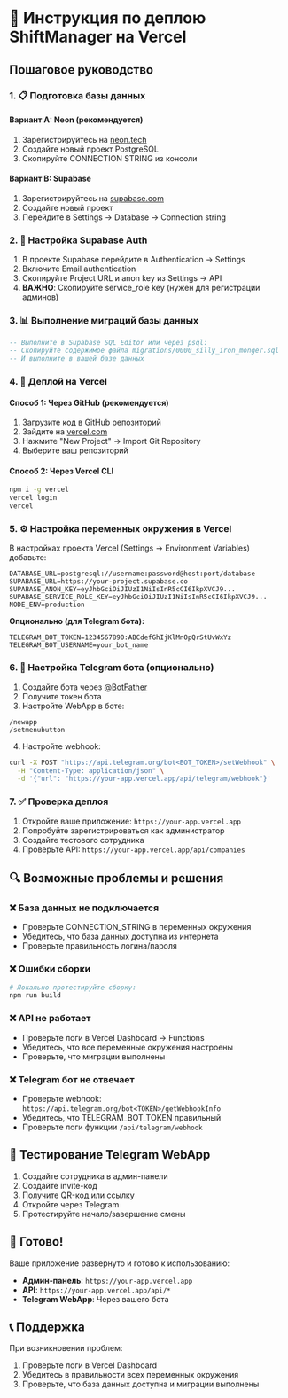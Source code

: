 # 🚀 Инструкция по деплою ShiftManager на Vercel

## Пошаговое руководство

### 1. 📋 Подготовка базы данных

#### Вариант A: Neon (рекомендуется)
1. Зарегистрируйтесь на [neon.tech](https://neon.tech)
2. Создайте новый проект PostgreSQL
3. Скопируйте CONNECTION STRING из консоли

#### Вариант B: Supabase
1. Зарегистрируйтесь на [supabase.com](https://supabase.com)  
2. Создайте новый проект
3. Перейдите в Settings → Database → Connection string

### 2. 🔧 Настройка Supabase Auth

1. В проекте Supabase перейдите в Authentication → Settings
2. Включите Email authentication
3. Скопируйте Project URL и anon key из Settings → API
4. **ВАЖНО**: Скопируйте service_role key (нужен для регистрации админов)

### 3. 📊 Выполнение миграций базы данных

```sql
-- Выполните в Supabase SQL Editor или через psql:
-- Скопируйте содержимое файла migrations/0000_silly_iron_monger.sql
-- И выполните в вашей базе данных
```

### 4. 🚀 Деплой на Vercel

#### Способ 1: Через GitHub (рекомендуется)
1. Загрузите код в GitHub репозиторий
2. Зайдите на [vercel.com](https://vercel.com)
3. Нажмите "New Project" → Import Git Repository
4. Выберите ваш репозиторий

#### Способ 2: Через Vercel CLI
```bash
npm i -g vercel
vercel login
vercel
```

### 5. ⚙️ Настройка переменных окружения в Vercel

В настройках проекта Vercel (Settings → Environment Variables) добавьте:

```
DATABASE_URL=postgresql://username:password@host:port/database
SUPABASE_URL=https://your-project.supabase.co
SUPABASE_ANON_KEY=eyJhbGciOiJIUzI1NiIsInR5cCI6IkpXVCJ9...
SUPABASE_SERVICE_ROLE_KEY=eyJhbGciOiJIUzI1NiIsInR5cCI6IkpXVCJ9...
NODE_ENV=production
```

**Опционально (для Telegram бота):**
```
TELEGRAM_BOT_TOKEN=1234567890:ABCdefGhIjKlMnOpQrStUvWxYz
TELEGRAM_BOT_USERNAME=your_bot_name
```

### 6. 🤖 Настройка Telegram бота (опционально)

1. Создайте бота через [@BotFather](https://t.me/BotFather)
2. Получите токен бота
3. Настройте WebApp в боте:
```
/newapp
/setmenubutton
```
4. Настройте webhook:
```bash
curl -X POST "https://api.telegram.org/bot<BOT_TOKEN>/setWebhook" \
  -H "Content-Type: application/json" \
  -d '{"url": "https://your-app.vercel.app/api/telegram/webhook"}'
```

### 7. ✅ Проверка деплоя

1. Откройте ваше приложение: `https://your-app.vercel.app`
2. Попробуйте зарегистрироваться как администратор
3. Создайте тестового сотрудника
4. Проверьте API: `https://your-app.vercel.app/api/companies`

## 🔍 Возможные проблемы и решения

### ❌ База данных не подключается
- Проверьте CONNECTION_STRING в переменных окружения
- Убедитесь, что база данных доступна из интернета
- Проверьте правильность логина/пароля

### ❌ Ошибки сборки
```bash
# Локально протестируйте сборку:
npm run build
```

### ❌ API не работает
- Проверьте логи в Vercel Dashboard → Functions
- Убедитесь, что все переменные окружения настроены
- Проверьте, что миграции выполнены

### ❌ Telegram бот не отвечает
- Проверьте webhook: `https://api.telegram.org/bot<TOKEN>/getWebhookInfo`
- Убедитесь, что TELEGRAM_BOT_TOKEN правильный
- Проверьте логи функции `/api/telegram/webhook`

## 📱 Тестирование Telegram WebApp

1. Создайте сотрудника в админ-панели
2. Создайте invite-код
3. Получите QR-код или ссылку
4. Откройте через Telegram
5. Протестируйте начало/завершение смены

## 🎯 Готово!

Ваше приложение развернуто и готово к использованию:
- **Админ-панель**: `https://your-app.vercel.app`
- **API**: `https://your-app.vercel.app/api/*`
- **Telegram WebApp**: Через вашего бота

## 📞 Поддержка

При возникновении проблем:
1. Проверьте логи в Vercel Dashboard
2. Убедитесь в правильности всех переменных окружения
3. Проверьте, что база данных доступна и миграции выполнены